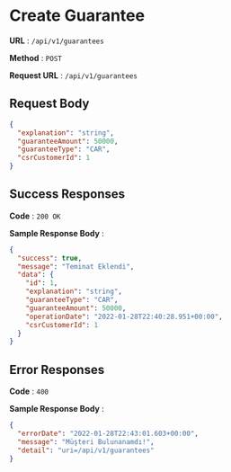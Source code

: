 # Create Guarantee

**URL** : `/api/v1/guarantees`

**Method** : `POST`

**Request URL** : `/api/v1/guarantees`

## Request Body

```json
{
  "explanation": "string",
  "guaranteeAmount": 50000,
  "guaranteeType": "CAR",
  "csrCustomerId": 1
}
```

## Success Responses

**Code** : `200 OK`

**Sample Response Body** :

```json
{
  "success": true,
  "message": "Teminat Eklendi",
  "data": {
    "id": 1,
    "explanation": "string",
    "guaranteeType": "CAR",
    "guaranteeAmount": 50000,
    "operationDate": "2022-01-28T22:40:28.951+00:00",
    "csrCustomerId": 1
  }
}
```

## Error Responses

**Code** : `400`

**Sample Response Body** :

```json
{
  "errorDate": "2022-01-28T22:43:01.603+00:00",
  "message": "Müşteri Bulunanamdı!",
  "detail": "uri=/api/v1/guarantees"
}
```
